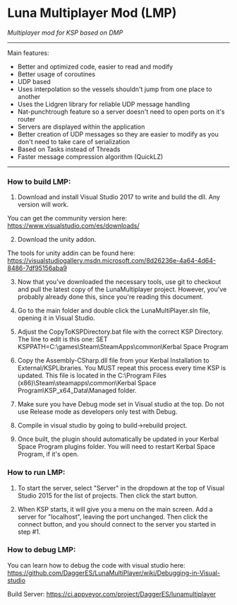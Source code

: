 # Luna Multiplayer Mod (LMP)

*Multiplayer mod for KSP based on DMP*

---

Main features:
- Better and optimized code, easier to read and modify
- Better usage of coroutines
- UDP based
- Uses interpolation so the vessels shouldn't jump from one place to another
- Uses the Lidgren library for reliable UDP message handling
- Nat-punchtrough feature so a server doesn't need to open ports on it's router
- Servers are displayed within the application
- Better creation of UDP messages so they are easier to modify as you don't need to take care of serialization
- Based on Tasks instead of Threads
- Faster message compression algorithm (QuickLZ)

---


### How to build LMP:
1) Download and install Visual Studio 2017 to write and build the dll. Any version will work.

You can get the community version here:
https://www.visualstudio.com/es/downloads/

2) Download the unity addon.

The tools for unity addin can be found here: 
https://visualstudiogallery.msdn.microsoft.com/8d26236e-4a64-4d64-8486-7df95156aba9

3) Now that you've downloaded the necessary tools, use git to checkout and pull the latest copy of the LunaMultiplayer project.  However, you've probably already done this, since you're reading this document.

4) Go to the main folder and double click the LunaMultiPlayer.sln file, opening it in Visual Studio.

5) Adjust the CopyToKSPDirectory.bat file with the correct KSP Directory.  The line to edit is this one:
SET KSPPATH=C:\games\Steam\SteamApps\common\Kerbal Space Program

6) Copy the Assembly-CSharp.dll file from your Kerbal Installation to External/KSPLibraries.  You MUST repeat this process every time KSP is updated.  This file is located in
the C:\Program Files (x86)\Steam\steamapps\common\Kerbal Space Program\KSP_x64_Data\Managed folder.

7) Make sure you have Debug mode set in Visual studio at the top.  Do not use Release mode as developers only test with Debug.

8) Compile in visual studio by going to build->rebuild project.

9) Once built, the plugin should automatically be updated in your Kerbal Space Program plugins folder.  You will need to restart Kerbal Space Program, if it's open.


### How to run LMP:
1) To start the server, select "Server" in the dropdown at the top of Visual Studio 2015 for the list of projects.  Then click the start button.

2) When KSP starts, it will give you a menu on the main screen.  Add a server for "localhost", leaving the port unchanged.  Then click the connect button, and you should connect to the server you started in step #1.


### How to debug LMP:
You can learn how to debug the code with visual studio here: 
https://github.com/DaggerES/LunaMultiPlayer/wiki/Debugging-in-Visual-studio

Build Server: https://ci.appveyor.com/project/DaggerES/lunamultiplayer
